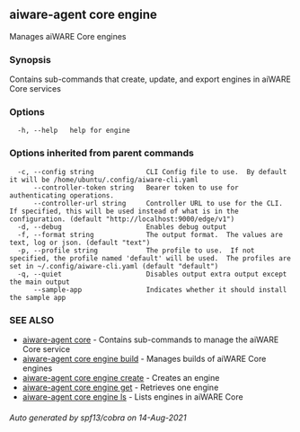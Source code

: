 ## aiware-agent core engine

Manages aiWARE Core engines

### Synopsis

Contains sub-commands that create, update, and export engines in aiWARE Core services

### Options

```
  -h, --help   help for engine
```

### Options inherited from parent commands

```
  -c, --config string             CLI Config file to use.  By default it will be /home/ubuntu/.config/aiware-cli.yaml
      --controller-token string   Bearer token to use for authenticating operations.
      --controller-url string     Controller URL to use for the CLI.  If specified, this will be used instead of what is in the configuration. (default "http://localhost:9000/edge/v1")
  -d, --debug                     Enables debug output
  -f, --format string             The output format.  The values are text, log or json. (default "text")
  -p, --profile string            The profile to use.  If not specified, the profile named 'default' will be used.  The profiles are set in ~/.config/aiware-cli.yaml (default "default")
  -q, --quiet                     Disables output extra output except the main output
      --sample-app                Indicates whether it should install the sample app
```

### SEE ALSO

* [aiware-agent core](/cli/aiware-agent_core.md)	 - Contains sub-commands to manage the aiWARE Core service
* [aiware-agent core engine build](/cli/aiware-agent_core_engine_build.md)	 - Manages builds of aiWARE Core engines
* [aiware-agent core engine create](/cli/aiware-agent_core_engine_create.md)	 - Creates an engine
* [aiware-agent core engine get](/cli/aiware-agent_core_engine_get.md)	 - Retrieves one engine
* [aiware-agent core engine ls](/cli/aiware-agent_core_engine_ls.md)	 - Lists engines in aiWARE Core

###### Auto generated by spf13/cobra on 14-Aug-2021
